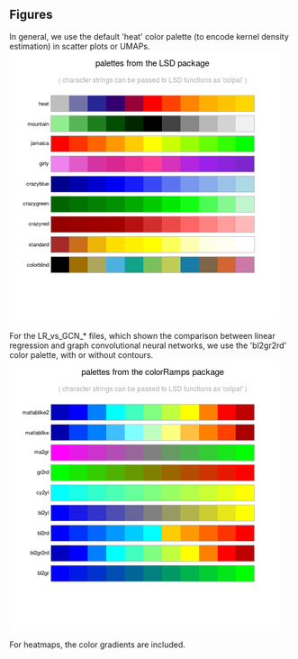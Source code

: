 ## Figures

In general, we use the default 'heat' color palette (to encode kernel density estimation) in scatter plots or UMAPs.  
![Image](ColorPalette_LSD.png)  

For the LR_vs_GCN_* files, which shown the comparison between linear regression and graph convolutional neural networks, we use the 'bl2gr2rd' color palette, with or without contours.  
![Image](ColorPalette_colorRamps.png)  

For heatmaps, the color gradients are included.    
